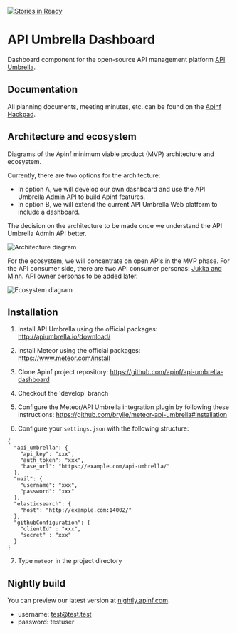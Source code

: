 [![Stories in Ready](https://badge.waffle.io/apinf/api-umbrella-dashboard.png?label=ready&title=Ready)](https://waffle.io/apinf/api-umbrella-dashboard)
# API Umbrella Dashboard
Dashboard component for the open-source API management platform [API Umbrella](http://nrel.github.io/api-umbrella/).

Documentation
-------------
All planning documents, meeting minutes, etc. can be found on the [Apinf Hackpad](http://apinf.hackpad.com).


Architecture and ecosystem
-------------
Diagrams of the Apinf minimum viable product (MVP) architecture and ecosystem.

Currently, there are two options for the architecture:

* In option A, we will develop our own dashboard and use the API Umbrella Admin API to build Apinf features.
* In option B, we will extend the current API Umbrella Web platform to include a dashboard.

The decision on the architecture to be made once we understand the API Umbrella Admin API better.

![Architecture diagram](https://cdn.rawgit.com/apinf/api-umbrella-dashboard/master/docs/APINF_MVP_architecture.svg)

For the ecosystem, we will concentrate on open APIs in the MVP phase. For the API consumer side, there are two API consumer personas: [Jukka and Minh](https://cdn.rawgit.com/apinf/api-umbrella-dashboard/master/docs/UX/APINF%20consumer%20personas.pdf). API owner personas to be added later.

![Ecosystem diagram](https://cdn.rawgit.com/apinf/api-umbrella-dashboard/master/docs/APINF_MVP_ecosystem.svg)

Installation
---
1. Install API Umbrella using the official packages:
http://apiumbrella.io/download/

2. Install Meteor using the official packages:
https://www.meteor.com/install

3. Clone Apinf project repository:
https://github.com/apinf/api-umbrella-dashboard

4. Checkout the 'develop' branch

5. Configure the Meteor/API Umbrella integration plugin by following these instructions:
https://github.com/brylie/meteor-api-umbrella#installation

6. Configure your `settings.json` with the following structure:

```
{
  "api_umbrella": {
    "api_key": "xxx",
    "auth_token": "xxx",
    "base_url": "https://example.com/api-umbrella/"
  },
  "mail": {
    "username": "xxx",
    "password": "xxx"
  },
  "elasticsearch": {
    "host": "http://example.com:14002/"
  },
  "githubConfiguration": {
    "clientId" : "xxx",
    "secret" : "xxx"
  }
}
```

7. Type `meteor` in the project directory

Nightly build
-------------
You can preview our latest version at [nightly.apinf.com](http://nightly.apinf.com).

* username: test@test.test
* password: testuser
